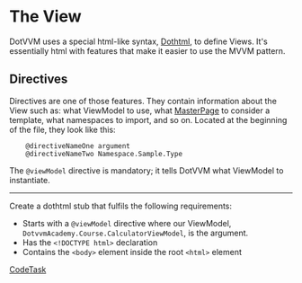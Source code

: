 # The View

DotVVM uses a special html-like syntax, [Dothtml], to define Views. It's essentially html with features that
make it easier to use the MVVM pattern.

## Directives

Directives are one of those features. They contain information about the View such as: what ViewModel to use, what
[MasterPage] to consider a template, what namespaces to import, and so on. Located at the beginning of the file,
they look like this:

```dothtml
    @directiveNameOne argument
    @directiveNameTwo Namespace.Sample.Type
```

The `@viewModel` directive is mandatory; it tells DotVVM what ViewModel to instantiate.

---

Create a dothtml stub that fulfils the following requirements:

- Starts with a `@viewModel` directive where our ViewModel, `DotvvmAcademy.Course.CalculatorViewModel`,
is the argument.
- Has the `<!DOCTYPE html>` declaration
- Contains the `<body>` element inside the root `<html>` element

[masterpage]: https://www.dotvvm.com/docs/tutorials/basics-master-pages
[dothtml]: https://www.dotvvm.com/docs/tutorials/basics-first-page
[extension]: https://www.dotvvm.com/landing/dotvvm-for-visual-studio-extension

[CodeTask](/resources/principles/view_stub.dothtml.csx)